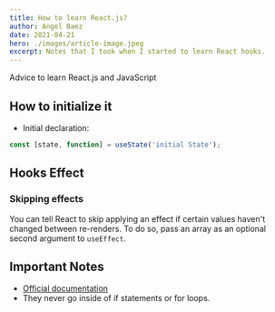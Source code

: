 ```yaml
---
title: How to learn React.js?
author: Angel Baez
date: 2021-04-21
hero: ./images/article-image.jpeg
excerpt: Notes that I took when I started to learn React hooks.
---
```


Advice to learn React.js and JavaScript 

## How to initialize it

- Initial declaration:
```js
const [state, function] = useState('initial State');
```

## Hooks Effect

### Skipping effects
You can tell React to skip applying an effect if certain values haven't changed between re-renders. To do so, pass an array as an optional second argument to `useEffect`. 


## Important Notes
- [Official documentation](https://reactjs.org/docs/hooks-effect.html)
- They never go inside of if statements or for loops. 

